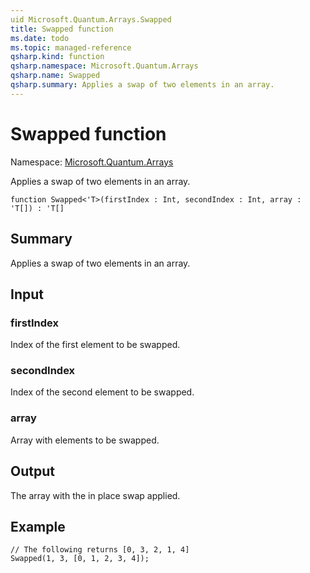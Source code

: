 ```yaml
---
uid Microsoft.Quantum.Arrays.Swapped
title: Swapped function
ms.date: todo
ms.topic: managed-reference
qsharp.kind: function
qsharp.namespace: Microsoft.Quantum.Arrays
qsharp.name: Swapped
qsharp.summary: Applies a swap of two elements in an array.
---
```


# Swapped function

Namespace: [Microsoft.Quantum.Arrays](xref:Microsoft.Quantum.Arrays)

Applies a swap of two elements in an array.
```qsharp
function Swapped<'T>(firstIndex : Int, secondIndex : Int, array : 'T[]) : 'T[]
```

## Summary
Applies a swap of two elements in an array.

## Input
### firstIndex
Index of the first element to be swapped.

### secondIndex
Index of the second element to be swapped.

### array
Array with elements to be swapped.

## Output
The array with the in place swap applied.

## Example
```qsharp
// The following returns [0, 3, 2, 1, 4]
Swapped(1, 3, [0, 1, 2, 3, 4]);
```
